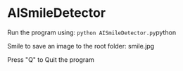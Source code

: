# AISmileDetector
Run the program using:
```python AISmileDetector.py```python

Smile to save an image to the root folder: smile.jpg

Press "Q" to Quit the program